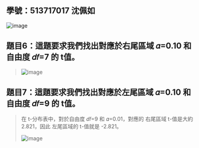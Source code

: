 ## 學號：513717017 沈佩如

![image](https://github.com/user-attachments/assets/61a4f4d0-15d1-41d8-961b-12a78965efe6)

## 題目6：這題要求我們找出對應於右尾區域 𝛼=0.10 和自由度 𝑑𝑓=7 的 t值。
>
>![image](https://github.com/user-attachments/assets/49695551-b305-446e-9e98-a219eb039041)

## 題目7：這題要求我們找出對應於左尾區域 𝛼=0.10 和自由度 𝑑𝑓=9 的 t值。
>
>在 t-分布表中，對於自由度 𝑑𝑓=9 和 𝛼=0.01，對應的 右尾區域 t-值是大約 2.821，因此 左尾區域的 t-值就是 -2.821。
>
>![image](https://github.com/user-attachments/assets/6b4c36af-2a73-41e2-a132-7cae83954e78)

